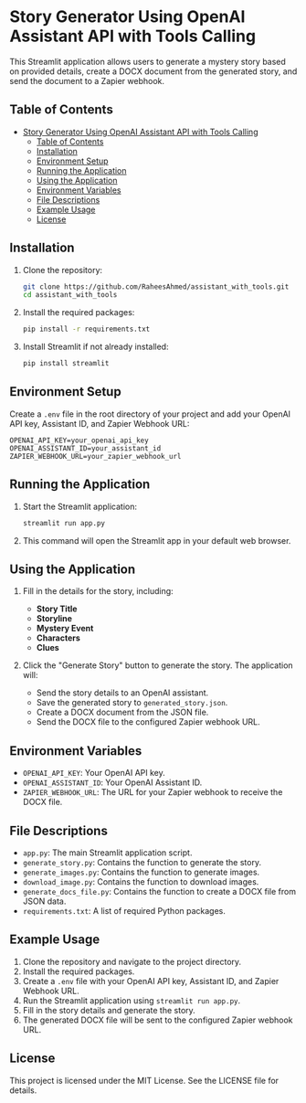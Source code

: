 # Story Generator Using OpenAI Assistant API with Tools Calling 

This Streamlit application allows users to generate a mystery story based on provided details, create a DOCX document from the generated story, and send the document to a Zapier webhook.

## Table of Contents

- [Story Generator Using OpenAI Assistant API with Tools Calling](#story-generator-using-openai-assistant-api-with-tools-calling)
  - [Table of Contents](#table-of-contents)
  - [Installation](#installation)
  - [Environment Setup](#environment-setup)
  - [Running the Application](#running-the-application)
  - [Using the Application](#using-the-application)
  - [Environment Variables](#environment-variables)
  - [File Descriptions](#file-descriptions)
  - [Example Usage](#example-usage)
  - [License](#license)

## Installation

1. Clone the repository:
    ```bash
    git clone https://github.com/RaheesAhmed/assistant_with_tools.git
    cd assistant_with_tools
    ```

2. Install the required packages:
    ```bash
    pip install -r requirements.txt
    ```

3. Install Streamlit if not already installed:
    ```bash
    pip install streamlit
    ```

## Environment Setup

Create a `.env` file in the root directory of your project and add your OpenAI API key, Assistant ID, and Zapier Webhook URL:
```
OPENAI_API_KEY=your_openai_api_key
OPENAI_ASSISTANT_ID=your_assistant_id
ZAPIER_WEBHOOK_URL=your_zapier_webhook_url
```


## Running the Application

1. Start the Streamlit application:
    ```bash
    streamlit run app.py
    ```

2. This command will open the Streamlit app in your default web browser.

## Using the Application

1. Fill in the details for the story, including:
    - **Story Title**
    - **Storyline**
    - **Mystery Event**
    - **Characters**
    - **Clues**

2. Click the "Generate Story" button to generate the story. The application will:
    - Send the story details to an OpenAI assistant.
    - Save the generated story to `generated_story.json`.
    - Create a DOCX document from the JSON file.
    - Send the DOCX file to the configured Zapier webhook URL.

## Environment Variables

- `OPENAI_API_KEY`: Your OpenAI API key.
- `OPENAI_ASSISTANT_ID`: Your OpenAI Assistant ID.
- `ZAPIER_WEBHOOK_URL`: The URL for your Zapier webhook to receive the DOCX file.

## File Descriptions

- `app.py`: The main Streamlit application script.
- `generate_story.py`: Contains the function to generate the story.
- `generate_images.py`: Contains the function to generate images.
- `download_image.py`: Contains the function to download images.
- `generate_docs_file.py`: Contains the function to create a DOCX file from JSON data.
- `requirements.txt`: A list of required Python packages.


## Example Usage

1. Clone the repository and navigate to the project directory.
2. Install the required packages.
3. Create a `.env` file with your OpenAI API key, Assistant ID, and Zapier Webhook URL.
4. Run the Streamlit application using `streamlit run app.py`.
5. Fill in the story details and generate the story.
6. The generated DOCX file will be sent to the configured Zapier webhook URL.

## License

This project is licensed under the MIT License. See the LICENSE file for details.


